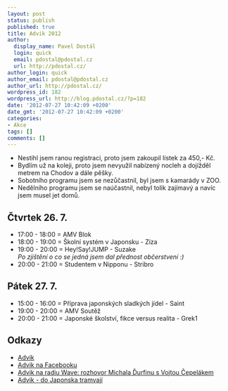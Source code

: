 ```yaml
---
layout: post
status: publish
published: true
title: Advik 2012
author:
  display_name: Pavel Dostál
  login: quick
  email: pdostal@pdostal.cz
  url: http://pdostal.cz/
author_login: quick
author_email: pdostal@pdostal.cz
author_url: http://pdostal.cz/
wordpress_id: 182
wordpress_url: http://blog.pdostal.cz/?p=182
date: '2012-07-27 10:42:09 +0200'
date_gmt: '2012-07-27 10:42:09 +0200'
categories:
- Akce
tags: []
comments: []
---
```

<ul>
<li>Nestihl jsem ranou registraci, proto jsem zakoupil lístek za 450,- Kč.</li>
<li>Bydlím už na koleji, proto jsem nevyužil nabízený nocleh a dojížděl metrem na Chodov a dále pěšky.</li>
<li>Sobotního programu jsem se nezůčastnil, byl jsem s kamarády v ZOO.</li>
<li>Nedělního programu jsem se naúčastnil, nebyl tolik zajímavý a navíc jsem musel jet domů.</li>
</ul>
<h2>Čtvrtek 26. 7.</h2>
<ul>
<li>17:00 - 18:00 = AMV Blok</li>
<li>18:00 - 19:00 = Školní systém v Japonsku - Zíza</li>
<li>19:00 - 20:00 = Hey!Say!JUMP - Suzake<br />
<i>Po zjištění o co se jedná jsem dal přednost občerstvení :)</i></li>
<li>20:00 - 21:00 = Studentem v Nipponu - Stribro</li>
</ul>
<h2>Pátek 27. 7.</h2>
<ul>
<li>15:00 - 16:00 = Příprava japonských sladkých jídel - Saint</li>
<li>19:00 - 20:00 = AMV Soutěž</li>
<li>20:00 - 21:00 = Japonské školství, fikce versus realita - Grek1</li>
</ul>
<h2>Odkazy</h2>
<ul>
<li><a href="http://advik.cz/">Advik</a></li>
<li><a href="https://www.facebook.com/advik.cz">Advik na Facebooku</a></li>
<li><a href="http://prehravac.rozhlas.cz/audio/2685390">Advik na radiu Wave: rozhovor Michala Ďurfinu s Vojtou Čepelákem</a></li>
<li><a href="http://www.ceskatelevize.cz/ct24/kultura/187551-advik-do-japonska-tramvaji/">Advik - do Japonska tramvají</a></li>
</ul>
